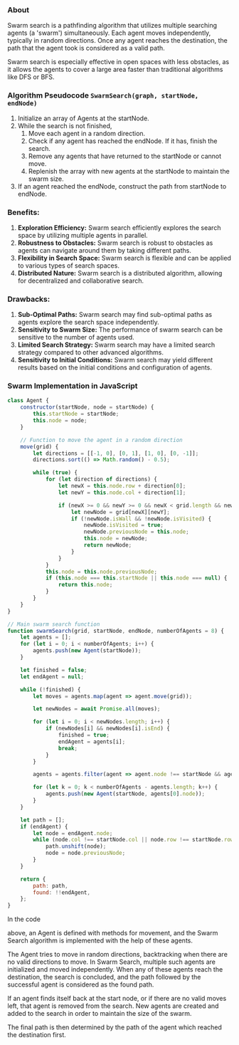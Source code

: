 ### About

Swarm search is a pathfinding algorithm that utilizes multiple searching agents (a 'swarm') simultaneously. Each agent moves independently, typically in random directions. Once any agent reaches the destination, the path that the agent took is considered as a valid path.

Swarm search is especially effective in open spaces with less obstacles, as it allows the agents to cover a large area faster than traditional algorithms like DFS or BFS.

### Algorithm Pseudocode `SwarmSearch(graph, startNode, endNode)`
1. Initialize an array of Agents at the startNode.
2. While the search is not finished,
    1. Move each agent in a random direction.
    2. Check if any agent has reached the endNode. If it has, finish the search.
    3. Remove any agents that have returned to the startNode or cannot move.
    4. Replenish the array with new agents at the startNode to maintain the swarm size.
3. If an agent reached the endNode, construct the path from startNode to endNode.

### Benefits:
1. **Exploration Efficiency:** Swarm search efficiently explores the search space by utilizing multiple agents in parallel.
2. **Robustness to Obstacles:** Swarm search is robust to obstacles as agents can navigate around them by taking different paths.
3. **Flexibility in Search Space:** Swarm search is flexible and can be applied to various types of search spaces.
4. **Distributed Nature:** Swarm search is a distributed algorithm, allowing for decentralized and collaborative search.

### Drawbacks:
1. **Sub-Optimal Paths:** Swarm search may find sub-optimal paths as agents explore the search space independently.
2. **Sensitivity to Swarm Size:** The performance of swarm search can be sensitive to the number of agents used.
3. **Limited Search Strategy:** Swarm search may have a limited search strategy compared to other advanced algorithms.
4. **Sensitivity to Initial Conditions:** Swarm search may yield different results based on the initial conditions and configuration of agents.

### Swarm Implementation in JavaScript

```js
class Agent {
    constructor(startNode, node = startNode) {
        this.startNode = startNode;
        this.node = node;
    }

    // Function to move the agent in a random direction
    move(grid) {
        let directions = [[-1, 0], [0, 1], [1, 0], [0, -1]];
        directions.sort(() => Math.random() - 0.5);

        while (true) {
            for (let direction of directions) {
                let newX = this.node.row + direction[0];
                let newY = this.node.col + direction[1];

                if (newX >= 0 && newY >= 0 && newX < grid.length && newY < grid[0].length) {
                    let newNode = grid[newX][newY];
                    if (!newNode.isWall && !newNode.isVisited) {
                        newNode.isVisited = true;
                        newNode.previousNode = this.node;
                        this.node = newNode;
                        return newNode;
                    }
                }
            }
            this.node = this.node.previousNode;
            if (this.node === this.startNode || this.node === null) {
                return this.node;
            }
        }
    }
}

// Main swarm search function
function swarmSearch(grid, startNode, endNode, numberOfAgents = 8) {
    let agents = [];
    for (let i = 0; i < numberOfAgents; i++) {
        agents.push(new Agent(startNode));
    }

    let finished = false;
    let endAgent = null;

    while (!finished) {
        let moves = agents.map(agent => agent.move(grid));

        let newNodes = await Promise.all(moves);

        for (let i = 0; i < newNodes.length; i++) {
            if (newNodes[i] && newNodes[i].isEnd) {
                finished = true;
                endAgent = agents[i];
                break;
            }
        }

        agents = agents.filter(agent => agent.node !== startNode && agent.node !== null);

        for (let k = 0; k < numberOfAgents - agents.length; k++) {
            agents.push(new Agent(startNode, agents[0].node));
        }
    }

    let path = [];
    if (endAgent) {
        let node = endAgent.node;
        while (node.col !== startNode.col || node.row !== startNode.row) {
            path.unshift(node);
            node = node.previousNode;
        }
    }

    return {
        path: path,
        found: !!endAgent,
    };
}
```

In the code

 above, an Agent is defined with methods for movement, and the Swarm Search algorithm is implemented with the help of these agents. 

The Agent tries to move in random directions, backtracking when there are no valid directions to move. In Swarm Search, multiple such agents are initialized and moved independently. When any of these agents reach the destination, the search is concluded, and the path followed by the successful agent is considered as the found path.

If an agent finds itself back at the start node, or if there are no valid moves left, that agent is removed from the search. New agents are created and added to the search in order to maintain the size of the swarm.

The final path is then determined by the path of the agent which reached the destination first.